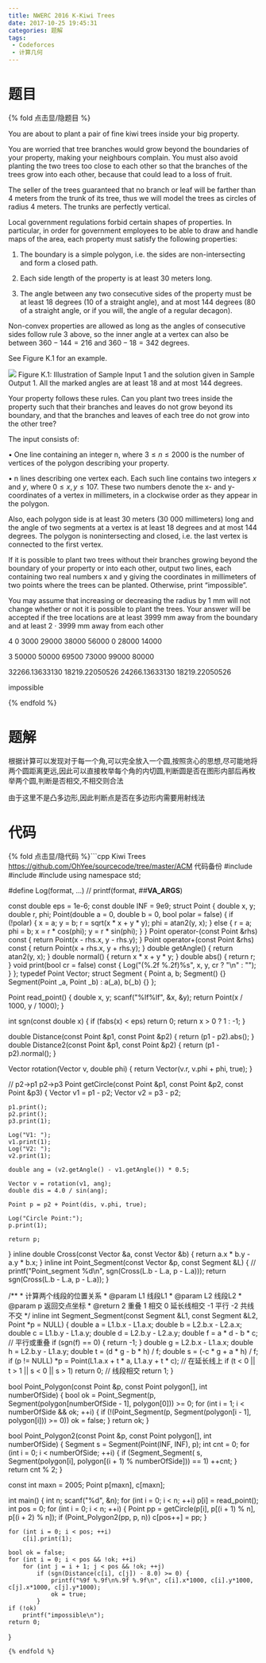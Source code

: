 ```yaml
---
title: NWERC 2016 K-Kiwi Trees
date: 2017-10-25 19:45:31
categories: 题解
tags: 
 - Codeforces
 - 计算几何
---
```


# 题目

{% fold 点击显/隐题目 %}
<div class="oj"><div class="part" title="Description">
You are about to plant a pair of fine kiwi trees inside your big property.  

You are worried that tree branches would grow beyond the boundaries of your property, making your neighbours complain. You must also avoid planting the two trees too close to each other so that the branches of the trees grow into each other, because that could lead to a loss of fruit.  

The seller of the trees guaranteed that no branch or leaf will be farther than 4 meters from the trunk of its tree, thus we will model the trees as circles of radius 4 meters. The trunks are perfectly vertical.  

Local government regulations forbid certain shapes of properties. In particular, in order for government employees to be able to draw and handle maps of the area, each property must satisfy the following properties:  

1. The boundary is a simple polygon, i.e. the sides are non-intersecting and form a closed path.  

2. Each side length of the property is at least 30 meters long.  

3. The angle between any two consecutive sides of the property must be at least 18 degrees ($10%$ of a straight angle), and at most $144$ degrees ($80%$ of a straight angle, or if you will, the angle of a regular decagon).  

Non-convex properties are allowed as long as the angles of consecutive sides follow rule 3 above, so the inner angle at a vertex can also be between $360 − 144 = 216$ and $360 − 18 = 342$ degrees.  

See Figure K.1 for an example.  


![](/post/img/kiwitrees.png)
Figure K.1: Illustration of Sample Input 1 and the solution given in Sample Output 1. All the marked angles are at least 18 and at most 144 degrees.  

Your property follows these rules. Can you plant two trees inside the property such that their branches and leaves do not grow beyond its boundary, and that the branches and leaves of each tree do not grow into the other tree?  


</div><div class="part" title="Input">

The input consists of:  

• One line containing an integer n, where $3 ≤ n ≤ 2000$ is the number of vertices of the polygon describing your property.  

• n lines describing one vertex each. Each such line contains two integers $x$ and $y$, where $0 ≤ x, y ≤ 107$. These two numbers denote the x- and y-coordinates of a vertex in millimeters, in a clockwise order as they appear in the polygon.  

Also, each polygon side is at least 30 meters (30 000 millimeters) long and the angle of two segments at a vertex is at least 18 degrees and at most 144 degrees. The polygon is nonintersecting and closed, i.e. the last vertex is connected to the first vertex.  

</div><div class="part" title="Output">
If it is possible to plant two trees without their branches growing beyond the boundary of your property or into each other, output two lines, each containing two real numbers x and y giving the coordinates in millimeters of two points where the trees can be planted. Otherwise, print “impossible”.  

You may assume that increasing or decreasing the radius by 1 mm will not change whether or not it is possible to plant the trees. Your answer will be accepted if the tree locations are at least 3999 mm away from the boundary and at least 2 · 3999 mm away from each other  

</div><div class="samp"><div class="clear"></div><div class="input part" title="Sample Input">
4
0 3000
29000 38000
56000 0
28000 14000

3
50000 50000
69500 73000
99000 80000


</div><div class="output part" title="Sample Output">
32266.13633130 18219.22050526
24266.13633130 18219.22050526

impossible

</div><div class="clear"></div></div></div>
{% endfold %}

<!--more-->
# 题解
根据计算可以发现对于每一个角,可以完全放入一个圆,按照贪心的思想,尽可能地将两个圆距离更远,因此可以直接枚举每个角的内切圆,判断圆是否在图形内部后再枚举两个圆,判断是否相交,不相交则合法  

由于这里不是凸多边形,因此判断点是否在多边形内需要用射线法  


# 代码
{% fold 点击显/隐代码 %}```cpp Kiwi Trees https://github.com/OhYee/sourcecode/tree/master/ACM 代码备份
#include <algorithm>
#include <cmath>
#include <cstdio>
using namespace std;

#define Log(format, ...) // printf(format, ##__VA_ARGS__)

const double eps = 1e-6;
const double INF = 9e9;
struct Point {
    double x, y;
    double r, phi;
    Point(double a = 0, double b = 0, bool polar = false) {
        if (!polar) {
            x = a;
            y = b;
            r = sqrt(x * x + y * y);
            phi = atan2(y, x);
        } else {
            r = a;
            phi = b;
            x = r * cos(phi);
            y = r * sin(phi);
        }
    }
    Point operator-(const Point &rhs) const {
        return Point(x - rhs.x, y - rhs.y);
    }
    Point operator+(const Point &rhs) const {
        return Point(x + rhs.x, y + rhs.y);
    }
    double getAngle() { return atan2(y, x); }
    double normal() { return x * x + y * y; }
    double abs() { return r; }
    void print(bool cr = false) const {
        Log("(%.2f %.2f)%s", x, y, cr ? "\n" : "");
    }
};
typedef Point Vector;
struct Segment {
    Point a, b;
    Segment() {}
    Segment(Point _a, Point _b) : a(_a), b(_b) {}
};

Point read_point() {
    double x, y;
    scanf("%lf%lf", &x, &y);
    return Point(x / 1000, y / 1000);
}

int sgn(const double x) {
    if (fabs(x) < eps)
        return 0;
    return x > 0 ? 1 : -1;
}

double Distance(const Point &p1, const Point &p2) { return (p1 - p2).abs(); }
double Distance2(const Point &p1, const Point &p2) {
    return (p1 - p2).normal();
}

Vector rotation(Vector v, double phi) { return Vector(v.r, v.phi + phi, true); }

// p2->p1 p2->p3
Point getCircle(const Point &p1, const Point &p2, const Point &p3) {
    Vector v1 = p1 - p2;
    Vector v2 = p3 - p2;

    p1.print();
    p2.print();
    p3.print(1);

    Log("V1: ");
    v1.print(1);
    Log("V2: ");
    v2.print(1);

    double ang = (v2.getAngle() - v1.getAngle()) * 0.5;

    Vector v = rotation(v1, ang);
    double dis = 4.0 / sin(ang);

    Point p = p2 + Point(dis, v.phi, true);

    Log("Circle Point:");
    p.print(1);

    return p;
}
inline double Cross(const Vector &a, const Vector &b) {
    return a.x * b.y - a.y * b.x;
}
inline int Point_Segment(const Vector &p, const Segment &L) {
    // printf("Point_segment %d\n", sgn(Cross(L.b - L.a, p - L.a)));
    return sgn(Cross(L.b - L.a, p - L.a));
}

/**
    * 计算两个线段的位置关系
    * @param L1 线段L1
    * @param L2 线段L2
    * @param p  返回交点坐标
    * @return   2   重叠
                1   相交
                0   延长线相交
                -1  平行
                -2  共线不交
    */
inline int Segment_Segment(const Segment &L1, const Segment &L2,
                           Point *p = NULL) {
    double a = L1.b.x - L1.a.x;
    double b = L2.b.x - L2.a.x;
    double c = L1.b.y - L1.a.y;
    double d = L2.b.y - L2.a.y;
    double f = a * d - b * c;
    // 平行或重叠
    if (sgn(f) == 0) {
        return -1;
    }
    double g = L2.b.x - L1.a.x;
    double h = L2.b.y - L1.a.y;
    double t = (d * g - b * h) / f;
    double s = (-c * g + a * h) / f;
    if (p != NULL)
        *p = Point(L1.a.x + t * a, L1.a.y + t * c);
    // 在延长线上
    if (t < 0 || t > 1 || s < 0 || s > 1)
        return 0;
    // 线段相交
    return 1;
}

bool Point_Polygon(const Point &p, const Point polygon[], int numberOfSide) {
    bool ok =
        Point_Segment(p, Segment(polygon[numberOfSide - 1], polygon[0])) >= 0;
    for (int i = 1; i < numberOfSide && ok; ++i) {
        if (!(Point_Segment(p, Segment(polygon[i - 1], polygon[i])) >= 0))
            ok = false;
    }
    return ok;
}

bool Point_Polygon2(const Point &p, const Point polygon[], int numberOfSide) {
    Segment s = Segment(Point(INF, INF), p);
    int cnt = 0;
    for (int i = 0; i < numberOfSide; ++i) {
        if (Segment_Segment(
                s, Segment(polygon[i], polygon[(i + 1) % numberOfSide])) == 1)
            ++cnt;
    }
    return cnt % 2;
}

const int maxn = 2005;
Point p[maxn], c[maxn];

int main() {
    int n;
    scanf("%d", &n);
    for (int i = 0; i < n; ++i)
        p[i] = read_point();
    int pos = 0;
    for (int i = 0; i < n; ++i) {
        Point pp = getCircle(p[i], p[(i + 1) % n], p[(i + 2) % n]);
        if (Point_Polygon2(pp, p, n))
            c[pos++] = pp;
    }

    for (int i = 0; i < pos; ++i)
        c[i].print(1);

    bool ok = false;
    for (int i = 0; i < pos && !ok; ++i)
        for (int j = i + 1; j < pos && !ok; ++j)
            if (sgn(Distance(c[i], c[j]) - 8.0) >= 0) {
                printf("%9f %.9f\n%.9f %.9f\n", c[i].x*1000, c[i].y*1000, c[j].x*1000, c[j].y*1000);
                ok = true;
            }
    if (!ok)
        printf("impossible\n");
    return 0;
}
```
{% endfold %}


